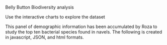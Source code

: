Belly Button Biodiversity analysis

Use the interactive charts to explore the dataset

This panel of demographic information has been accumulated by Roza to study the top ten bacterial species found in navels.
The following is created in javascript, JSON, and html formats. 
